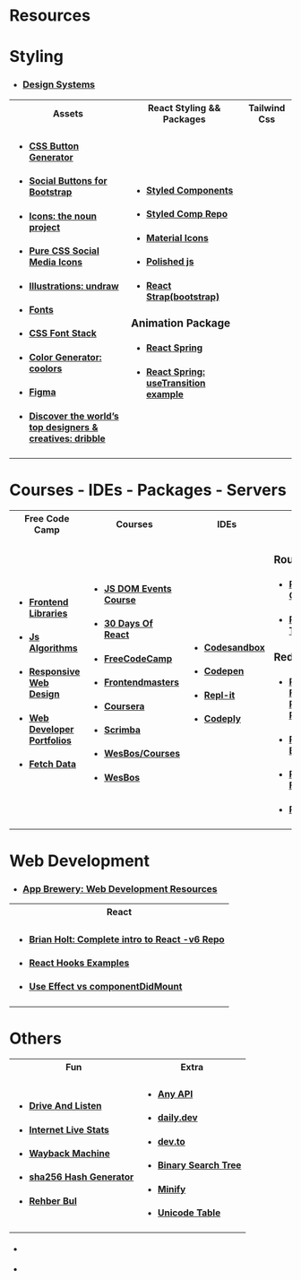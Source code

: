 # Resources

# Styling

* ### [Design Systems](https://fem-design-systems.netlify.app/)

<table>
<tr>
<th>Assets</th>
<th>React Styling && Packages</th>
<th>Tailwind Css</th>
</tr>
<tr>
<td>
 
* #### [CSS Button Generator](https://www.css3buttongenerator.com/)
* #### [Social Buttons for Bootstrap](https://lipis.github.io/bootstrap-social/)
* #### [Icons: the noun project](https://thenounproject.com/)
* #### [Pure CSS Social Media Icons](https://codepen.io/laurenclark/pen/hGiqo)
* #### [Illustrations: undraw](https://undraw.co/illustrations)
* #### [Fonts](https://fonts.google.com/specimen/Roboto)
* #### [CSS Font Stack](https://www.cssfontstack.com/)
* #### [Color Generator: coolors](https://coolors.co/)
* #### [Figma](https://www.figma.com/file/SUmUcxBaV4hnxqsUemiT6r/Buttons?node-id=1%3A383)
* #### [Discover the world’s top designers & creatives: dribble](https://dribbble.com/)
  
</td>
<td>
  
* #### [Styled Components](https://styled-components.com/)
* #### [Styled Comp Repo](https://github.com/yeged/React-Styled-Components)
* #### [Material Icons](https://material-ui.com/components/material-icons/)
* #### [Polished js](https://polished.js.org/)
* #### [React Strap(bootstrap)](https://reactstrap.github.io/components/alerts/)
  
### Animation Package
* #### [React Spring](https://react-spring.io/)
* #### [React Spring: useTransition example](https://codesandbox.io/s/fem-react-spring-exercises-forked-vvheu)

  
</td>
  <td>
</td>
</table>


# Courses - IDEs - Packages - Servers

<table>
<tr>
<th>Free Code Camp</th>
<th>Courses</th>
<th>IDEs</th>
<th>External Packages</th>
<th>Live Preview</th>
</tr>
<tr>
<td>
  
* #### [Frontend Libraries](https://www.freecodecamp.org/learn/front-end-libraries/)
* #### [Js Algorithms](https://www.freecodecamp.org/learn/javascript-algorithms-and-data-structures/)
* #### [Responsive Web Design](https://www.freecodecamp.org/learn/responsive-web-design/)
* #### [Web Developer Portfolios](https://www.freecodecamp.org/news/15-web-developer-portfolios-to-inspire-you-137fb1743cae/)
* #### [Fetch Data](https://www.freecodecamp.org/news/fetch-data-react/)
  
</td>
<td>
  
* #### [JS DOM Events Course](https://egghead.io/lessons/javascript-introduction-to-the-dom-events-course)
* #### [30 Days Of React](https://www.newline.co/fullstack-react/30-days-of-react/)
* #### [FreeCodeCamp](https://www.freecodecamp.org/)
* #### [Frontendmasters](https://frontendmasters.com/)
* #### [Coursera](https://www.coursera.org/)
* #### [Scrimba](https://scrimba.com/)
* #### [WesBos/Courses](https://wesbos.com/courses)
* #### [WesBos](https://courses.wesbos.com/account)

  
</td>
  <td>
    
* #### [Codesandbox](https://codesandbox.io/)
* #### [Codepen](https://codepen.io/)
* #### [Repl-it](https://replit.com/)
* #### [Codeply](https://www.codeply.com/)
    
</td>
  <td>
    
### Routers
* #### [React Router Quick Start](https://reactrouter.com/web/guides/quick-start)
* #### [Reach Router Tutorial](https://reach.tech/router/tutorial/02-installation)
    
### Redux
* #### [Redux Fundamentals, Part 5: UI and React](https://redux.js.org/tutorials/fundamentals/part-5-ui-react)
* #### [React Redux Blog](https://blog.jakoblind.no/react-redux-hooks/)
* #### [React Redux Form](https://davidkpiano.github.io/react-redux-form/docs.html)
* #### [Redux Thunk](https://stackoverflow.com/questions/50059724/how-do-i-resolve-actions-must-be-plain-objects-use-custom-middleware-for-async/54066862)

</td>
  
<td>

* #### [Vercel](https://vercel.com/dashboard)
* #### [Netlify](https://www.netlify.com/)
* #### [Heroku](https://www.heroku.com/)
    
</td>
</table>


# Web Development

* ### [App Brewery: Web Development Resources](https://www.appbrewery.co/p/web-development-course-resources/)
<table>
<tr>
<th>React</th>
</tr>
<td>

* #### [Brian Holt: Complete intro to React -v6 Repo](https://github.com/btholt/citr-v6-project)
* #### [React Hooks Examples](https://codesandbox.io/s/reverent-hellman-6pbp8)
* #### [Use Effect vs componentDidMount](https://stackoverflow.com/questions/53945763/componentdidmount-equivalent-on-a-react-function-hooks-component)

</td>
</table>


# Others

<table>
<tr>
<th>Fun</th>
<th>Extra</th>
</tr>
<tr>
<td>

* #### [Drive And Listen](https://driveandlisten.herokuapp.com/)
* #### [Internet Live Stats](https://www.internetlivestats.com/)
* #### [Wayback Machine](https://web.archive.org/)
* #### [sha256 Hash Generator](https://passwordsgenerator.net/sha256-hash-generator/)
* #### [Rehber Bul](https://rehber-2e983.web.app/)

</td>
 <td>
  
* #### [Any API](https://any-api.com/)
* #### [daily.dev](https://chrome.google.com/webstore/detail/dailydev-the-homepage-dev/jlmpjdjjbgclbocgajdjefcidcncaied)
* #### [dev.to](https://dev.to/)
* #### [Binary Search Tree](https://www.cs.usfca.edu/~galles/visualization/BST.html)
* #### [Minify](https://www.minifier.org/)
* #### [Unicode Table](https://unicode-table.com/)
 </td>
</table>





* #### []()
* #### []()
